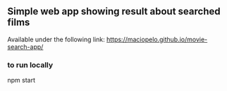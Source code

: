 ## Simple web app showing result about searched films

Available under the following link: https://maciopelo.github.io/movie-search-app/

### to run locally

npm start
